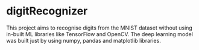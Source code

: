 # digitRecognizer

This project aims to recognise digits from the MNIST dataset without using in-built ML libraries like TensorFlow and OpenCV. The deep learning model was built just by using numpy, pandas and matplotlib libraries.

